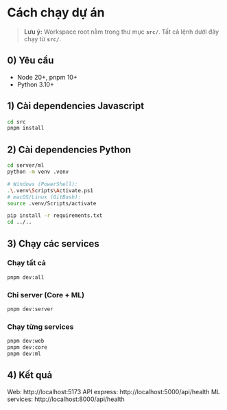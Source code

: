 # Cách chạy dự án
> **Lưu ý:** Workspace root nằm trong thư mục **`src/`**. Tất cả lệnh dưới đây chạy từ **`src/`**.

## 0) Yêu cầu
- Node 20+, pnpm 10+
- Python 3.10+

## 1) Cài dependencies Javascript

```bash
cd src
pnpm install
```

## 2) Cài dependencies Python

```bash
cd server/ml
python -m venv .venv

# Windows (PowerShell):
.\.venv\Scripts\Activate.ps1
# macOS/Linux (GitBash):
source .venv/Scripts/activate

pip install -r requirements.txt 
cd ../..
```

## 3) Chạy các services

### Chạy tất cả

```bash
pnpm dev:all
```

### Chỉ server (Core + ML)

```bash
pnpm dev:server
```

### Chạy từng services

```bash
pnpm dev:web
pnpm dev:core
pnpm dev:ml
```

## 4) Kết quả

Web: http://localhost:5173
API express: http://localhost:5000/api/health
ML services: http://localhost:8000/api/health